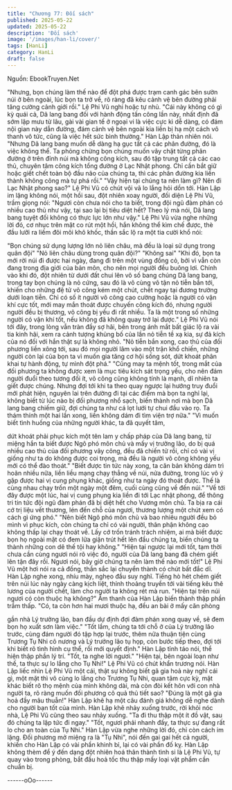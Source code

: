 ```yaml
---
title: "Chương 77: Đối sách"
published: 2025-05-22
updated: 2025-05-22
description: 'Đối sách'
image: '/images/han-li/cover/'
tags: [HanLi]
category: HanLi
draft: false
---
```


Nguồn: EbookTruyen.Net

"Nhưng, bọn chúng làm thế nào để đột phá được trạm canh gác
bên sườn núi ở bên ngoài, lúc bọn ta trở về, rõ ràng đã kêu cảnh
vệ bên đường phải tăng cường cảnh giới rồi." Lệ Phi Vũ nghi hoặc
tự nhủ.
"Cái này không có gì kỳ quái cả, Dã lang bang đối với hành động
tấn công lần này, nhất định đã sớm lập mưu từ lâu, gài vài gian tế
ở ngoại vi là việc cực kì dễ dàng, có đám nội gian này dẫn đường,
đám cảnh vệ bên ngoài kia liền bị hạ một cách vô thanh vô tức,
cũng là việc hết sức bình thường." Hàn Lập thản nhiên nói.
"Nhưng Dã lang bang muốn dễ dàng hạ gục tất cả các phân
đường, đó là việc không thể. Ta phỏng chừng bọn chúng muốn
vây chặt từng phân đường ở trên đỉnh núi mà không công kích,
sau đó tập trung tất cả các cao thủ, chuyên tâm công kích tổng
đường ở Lạc Nhật phong. Chỉ cần bắt giữ hoặc giết chết toàn bộ
đầu não của chúng ta, thì các phân đường kia liền thành không
công mà tự phá rồi."
"Vậy hiện tại chúng ta nên làm gì? Nên đi Lạc Nhật phong sao?"
Lệ Phi Vũ có chút vội vã lo lắng hỏi dồn tới.
Hàn Lập im lặng không nói, một hồi sau, đột nhiên xoay người,
đối diện Lệ Phi Vũ, trầm giọng nói:
"Ngươi còn chưa nói cho ta biết, trong đội ngũ đàm phán có nhiều
cao thủ như vậy, tại sao lại bị tiêu diệt hết? Theo lý mà nói, Dã
lang bang tuyệt đối không có thực lực lớn như vậy."
Lệ Phi Vũ vừa nghe những lời đó, cơ nhục trên mặt co rút một
hồi, hắn không thể kìm chế được, thè đầu lưỡi ra liếm đôi môi khô
khốc, thần sắc lộ ra một tia cười khổ nói:

"Bọn chúng sử dụng lượng lớn nỏ liên châu, mà đều là loại sử
dụng trong quân đội"
"Nỏ liên châu dùng trong quân đội?"
"Không sai"
"Khi đó, bọn ta mới rời núi đi được hai ngày, đang đi trên một vùng
đồng cỏ, bởi vì vẫn còn đang trong địa giới của bản môn, cho nên
mọi người đều buông lơi. Chính vào khi đó, đột nhiên từ dưới đất
chui lên vô số bang chúng Dã lang bang, trong tay bọn chúng là
nỏ cứng, sau đó là vô cùng vô tận nỏ tiễn bắn tới, khiến cho
những đệ tử võ công kém một chút, chết ngay tại đương trường
dưới loạn tiễn. Chỉ có số ít người võ công cao cường hoặc là
người có vận khí cực tốt, mới may mắn thoát được chuyến công
kích đó, nhưng người người đều bị thương, võ công bị yếu đi rất
nhiều. Ta là một trong số những người có vận khí tốt, nếu không
đã không quay trở lại được."
Lệ Phi Vũ nói tới đây, trong lòng vẫn tràn đầy sợ hãi, bên trong
ánh mắt bất giác lộ ra vài tia kinh hãi, xem ra cảnh tượng khủng
bố của lần nỏ tiễn tề xạ kia, sự đả kích của nó đối với hắn thật sự
là không nhỏ.
"Nỏ tiễn bắn xong, cao thủ của đối phương liền xông tới, sau đó
mọi người lâm vào một trận khổ chiến, những người còn lại của
bọn ta vì muốn gia tăng cơ hội sống sót, dứt khoát phân khai tự
hành động, tự mình đột phá."
"Cũng may ta mệnh tốt, trong mắt của đối phương ta không được
xem là mục tiêu kích sát trọng yếu, cho nên đám người đuổi theo
tương đối ít, võ công cũng không tính là mạnh, dĩ nhiên ta giết
được chúng. Nhưng đợi tới khi ta theo quay ngược lại hướng truy
đuổi mới phát hiện, nguyên lai trên đường đi tại các điểm mà bọn
ta nghỉ lại, không biết từ lúc nào bị đối phương nhổ sạch, biến
thành nơi mà bọn Dã lang bang chiếm giữ, đợi chúng ta như cá lọt
lưới tự chui đầu vào rọ. Ta thám thính một hai lần xong, liền không
dám đi tìm viện trợ nữa."
"Vì muốn biết tình huống của những người khác, ta đã quyết tâm,

dứt khoát phải phục kích một tên lam y chấp pháp của Dã lang
bang, từ miệng hắn ta biết được Ngô phó môn chủ và mấy vị
trưởng lão, do bị quá nhiều cao thủ của đối phương vây công, đều
đã chiến tử rồi, chỉ có vài vị giống như ta do không được coi trọng,
mà đều là người võ công không yếu mới có thể đào thoát."
"Biết được tin tức này xong, ta căn bản không dám trì hoãn nhiều
nữa, liền liều mạng chạy thẳng về núi, nửa đường, trong lúc vô ý
gặp được hai vị cung phụng khác, giống như ta ngày đó thoát
được. Thế là cùng nhau chạy trốn một ngày một đêm, cuối cùng
cũng về đến núi."
"Về tới đây được một lúc, hai vị cung phụng kia liền đi tới Lạc nhật
phong, để thông tri tin tức đội ngũ đàm phán đã bị diệt hết cho
Vương môn chủ. Ta bịa ra cái cớ trị liệu vết thương, lén đến chỗ
của ngươi, thương lượng một chút xem có cách gì ứng phó."
"Nên biết Ngô phó môn chủ và bao nhiêu người đều bỏ mình vì
phục kích, còn chúng ta chỉ có vài người, thân phận không cao
không thấp lại chạy thoát về. Lấy cớ trốn tránh trách nhiệm, ai mà
biết được bọn họ ngoài mặt có đem lửa giận trút hết lên đầu
chúng ta, biến chúng ta thành những con dê thế tội hay không."
"Hiện tại ngược lại mới tốt, tạm thời chưa cần cùng ngươi nói rõ
việc đó, người của Dã lang bang đã chém giết lên tận đây rồi.
Ngươi nói, bây giờ chúng ta nên làm thế nào mới tốt!"
Lệ Phi Vũ một hơi nói ra cả đống, thần sắc lại chuyển thành có
chút bất đắc dĩ.
Hàn Lập nghe xong, nhíu mày, nghẹo đầu suy nghĩ.
Tiếng hò hét chém giết trên núi lúc này ngày càng kịch liệt, thỉnh
thoảng truyền tới vài tiếng kêu thê lương của người chết, làm cho
người ta không rét mà run.
"Hiện tại trên núi ngươi có còn thuộc hạ không?" Âm thanh của
Hàn Lập biến thành thập phần trầm thấp.
"Có, ta còn hơn hai mươi thuộc hạ, đều an bài ở mấy căn phòng

gần nhà Lý trưởng lão, ban đầu dự định đợi đàm phán xong quay
về, sẽ đem bọn họ xuất sơn làm việc."
"Tốt lắm, chúng ta tới chỗ ở của Lý trưởng lão trước, cùng đám
người đó tập hợp lại trước, thêm nữa thuận tiện cùng Trương Tụ
Nhi cô nương và Lý trưởng lão tụ họp, còn bước tiếp theo, đợi tới
khi biết rõ tình hình cụ thể, rồi mới quyết định." Hàn Lập tỉnh táo
nói, thể hiện thập phần lý trí.
"Tốt, ta nghe lời ngươi."
"Hiện tại, bên ngoài loạn như thế, ta thực sự lo lắng cho Tụ Nhi!"
Lệ Phi Vũ có chút khẩn trương nói.
Hàn Lập liếc nhìn Lệ Phi Vũ một cái, thật sự không biết gã gia
hoả này nghĩ cái gì, một mặt thì vô cùng lo lắng cho Trương Tụ
Nhi, quan tâm cực kỳ, mặt khác biết rõ thọ mệnh của mình không
dài, mà còn đòi kết hôn với con nhà người ta, rõ ràng muốn đối
phương cô quả thủ tiết sao?
"Đúng là một gã gia hoả đầy mâu thuẫn!" Hàn Lập khẽ hạ một
câu đánh giá không dễ nghe dành cho người bạn tốt của mình.
Hàn Lập khẽ nhảy xuống trước, rời khỏi nóc nhà, Lệ Phi Vũ cũng
theo sau nhảy xuống.
"Ta đi thu thập một ít đồ vật, sau đó chúng ta lập tức đi ngay."
"Tốt, ngươi phải nhanh đấy, ta thực sự đang rất lo cho an toàn
của Tụ Nhi."
Hàn Lập vừa nghe những lời đó, chỉ còn cách im lặng.
Đối phương mở miệng ra là "Tụ Nhi", nói đến gai gai hết cả
người, khiến cho Hàn Lập có vài phần khinh bỉ, lại có vài phần đố
kỵ.
Hàn Lập không thèm để ý đến dạng đột nhiên hoá thân thành tình
si là Lệ Phi Vũ, tự quay vào trong phòng, bắt đầu hoả tốc thu thập
mấy loại vật phẩm cần chuẩn bị.

------oOo------
